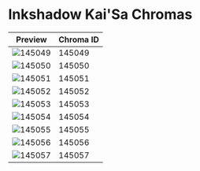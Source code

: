 # Inkshadow Kai'Sa Chromas

| Preview | Chroma ID |
|---------|-----------|
| ![145049](https://raw.communitydragon.org/latest/plugins/rcp-be-lol-game-data/global/default/v1/champion-chroma-images/145/145049.png) | 145049 |
| ![145050](https://raw.communitydragon.org/latest/plugins/rcp-be-lol-game-data/global/default/v1/champion-chroma-images/145/145050.png) | 145050 |
| ![145051](https://raw.communitydragon.org/latest/plugins/rcp-be-lol-game-data/global/default/v1/champion-chroma-images/145/145051.png) | 145051 |
| ![145052](https://raw.communitydragon.org/latest/plugins/rcp-be-lol-game-data/global/default/v1/champion-chroma-images/145/145052.png) | 145052 |
| ![145053](https://raw.communitydragon.org/latest/plugins/rcp-be-lol-game-data/global/default/v1/champion-chroma-images/145/145053.png) | 145053 |
| ![145054](https://raw.communitydragon.org/latest/plugins/rcp-be-lol-game-data/global/default/v1/champion-chroma-images/145/145054.png) | 145054 |
| ![145055](https://raw.communitydragon.org/latest/plugins/rcp-be-lol-game-data/global/default/v1/champion-chroma-images/145/145055.png) | 145055 |
| ![145056](https://raw.communitydragon.org/latest/plugins/rcp-be-lol-game-data/global/default/v1/champion-chroma-images/145/145056.png) | 145056 |
| ![145057](https://raw.communitydragon.org/latest/plugins/rcp-be-lol-game-data/global/default/v1/champion-chroma-images/145/145057.png) | 145057 |